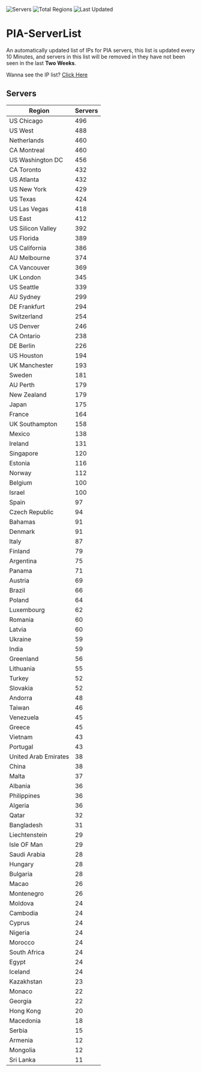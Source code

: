 ![Servers](https://img.shields.io/badge/Servers-13,792-darkgreen)
![Total Regions](https://img.shields.io/badge/Total_Regions-97-darkgreen)
![Last Updated](https://img.shields.io/badge/Last_Updated-December_18_2024_00:01_EST-darkgreen)

# PIA-ServerList
An automatically updated list of IPs for PIA servers, this list is updated every 10 Minutes, and servers in this list will be removed in they have not been seen in the last **Two Weeks**.

Wanna see the IP list? [Click Here](./servers.json)

## Servers
| Region               | Servers |
|----------------------|---------|
| US Chicago | 496 |
| US West | 488 |
| Netherlands | 460 |
| CA Montreal | 460 |
| US Washington DC | 456 |
| CA Toronto | 432 |
| US Atlanta | 432 |
| US New York | 429 |
| US Texas | 424 |
| US Las Vegas | 418 |
| US East | 412 |
| US Silicon Valley | 392 |
| US Florida | 389 |
| US California | 386 |
| AU Melbourne | 374 |
| CA Vancouver | 369 |
| UK London | 345 |
| US Seattle | 339 |
| AU Sydney | 299 |
| DE Frankfurt | 294 |
| Switzerland | 254 |
| US Denver | 246 |
| CA Ontario | 238 |
| DE Berlin | 226 |
| US Houston | 194 |
| UK Manchester | 193 |
| Sweden | 181 |
| AU Perth | 179 |
| New Zealand | 179 |
| Japan | 175 |
| France | 164 |
| UK Southampton | 158 |
| Mexico | 138 |
| Ireland | 131 |
| Singapore | 120 |
| Estonia | 116 |
| Norway | 112 |
| Belgium | 100 |
| Israel | 100 |
| Spain | 97 |
| Czech Republic | 94 |
| Bahamas | 91 |
| Denmark | 91 |
| Italy | 87 |
| Finland | 79 |
| Argentina | 75 |
| Panama | 71 |
| Austria | 69 |
| Brazil | 66 |
| Poland | 64 |
| Luxembourg | 62 |
| Romania | 60 |
| Latvia | 60 |
| Ukraine | 59 |
| India | 59 |
| Greenland | 56 |
| Lithuania | 55 |
| Turkey | 52 |
| Slovakia | 52 |
| Andorra | 48 |
| Taiwan | 46 |
| Venezuela | 45 |
| Greece | 45 |
| Vietnam | 43 |
| Portugal | 43 |
| United Arab Emirates | 38 |
| China | 38 |
| Malta | 37 |
| Albania | 36 |
| Philippines | 36 |
| Algeria | 36 |
| Qatar | 32 |
| Bangladesh | 31 |
| Liechtenstein | 29 |
| Isle OF Man | 29 |
| Saudi Arabia | 28 |
| Hungary | 28 |
| Bulgaria | 28 |
| Macao | 26 |
| Montenegro | 26 |
| Moldova | 24 |
| Cambodia | 24 |
| Cyprus | 24 |
| Nigeria | 24 |
| Morocco | 24 |
| South Africa | 24 |
| Egypt | 24 |
| Iceland | 24 |
| Kazakhstan | 23 |
| Monaco | 22 |
| Georgia | 22 |
| Hong Kong | 20 |
| Macedonia | 18 |
| Serbia | 15 |
| Armenia | 12 |
| Mongolia | 12 |
| Sri Lanka | 11 |